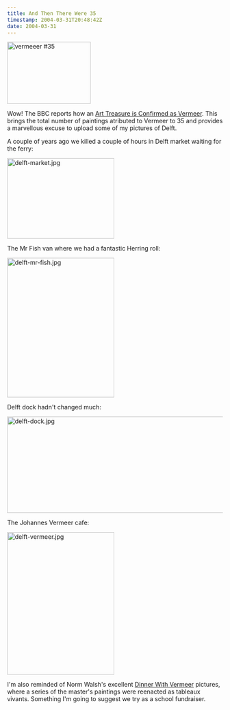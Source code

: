 ```yaml
---
title: And Then There Were 35
timestamp: 2004-03-31T20:48:42Z
date: 2004-03-31
---
```


<img alt="vermeeer #35" src="http://blog.whatfettle.com/archives/vermeeer-35.jpg" width="195" height="145" border="0" />

Wow! The BBC reports how an <a href='http://news.bbc.co.uk/1/hi/entertainment/arts/3583889.stm'>Art Treasure is Confirmed as Vermeer</a>. This brings the total number of paintings atributed to Vermeer to 35 and provides a marvellous excuse to upload some of my pictures of Delft.
<!--more-->
A couple of years ago we killed a couple of hours in Delft market waiting for the ferry:

<img alt="delft-market.jpg" src="http://blog.whatfettle.com/archives/delft-market.jpg" width="250" height="188" border="0" />

The Mr Fish van where we had a fantastic Herring roll:

<img alt="delft-mr-fish.jpg" src="http://blog.whatfettle.com/archives/delft-mr-fish.jpg" width="250" height="326" border="0" />

Delft dock hadn't changed much:

<img alt="delft-dock.jpg" src="http://blog.whatfettle.com/archives/delft-dock.jpg" width="530" height="225" border="0" />

The Johannes Vermeer cafe:

<img alt="delft-vermeer.jpg" src="http://blog.whatfettle.com/archives/delft-vermeer.jpg" width="250" height="333" border="0" />

I'm also reminded of Norm Walsh's excellent <a href='http://norman.walsh.name/2004/02/08/vermeer'>Dinner With Vermeer</a> pictures, where a series of the master's paintings were reenacted as tableaux vivants. Something I'm going to suggest we try as a school fundraiser.